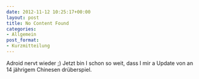 ```yaml
---
date: 2012-11-12 10:25:17+00:00
layout: post
title: No Content Found
categories:
- Allgemein
post_format:
- Kurzmitteilung
---
```


Adroid nervt wieder ;) Jetzt bin I schon so weit, dass I mir a Update von an 14 jährigem Chinesen drüberspiel.
